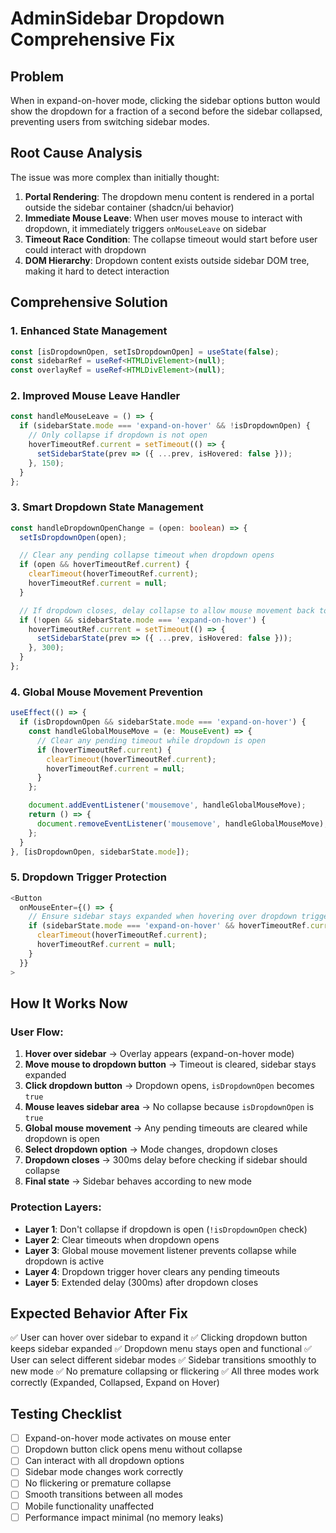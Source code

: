 # AdminSidebar Dropdown Comprehensive Fix

## Problem
When in expand-on-hover mode, clicking the sidebar options button would show the dropdown for a fraction of a second before the sidebar collapsed, preventing users from switching sidebar modes.

## Root Cause Analysis
The issue was more complex than initially thought:

1. **Portal Rendering**: The dropdown menu content is rendered in a portal outside the sidebar container (shadcn/ui behavior)
2. **Immediate Mouse Leave**: When user moves mouse to interact with dropdown, it immediately triggers `onMouseLeave` on sidebar
3. **Timeout Race Condition**: The collapse timeout would start before user could interact with dropdown
4. **DOM Hierarchy**: Dropdown content exists outside sidebar DOM tree, making it hard to detect interaction

## Comprehensive Solution

### 1. Enhanced State Management
```typescript
const [isDropdownOpen, setIsDropdownOpen] = useState(false);
const sidebarRef = useRef<HTMLDivElement>(null);
const overlayRef = useRef<HTMLDivElement>(null);
```

### 2. Improved Mouse Leave Handler
```typescript
const handleMouseLeave = () => {
  if (sidebarState.mode === 'expand-on-hover' && !isDropdownOpen) {
    // Only collapse if dropdown is not open
    hoverTimeoutRef.current = setTimeout(() => {
      setSidebarState(prev => ({ ...prev, isHovered: false }));
    }, 150);
  }
};
```

### 3. Smart Dropdown State Management
```typescript
const handleDropdownOpenChange = (open: boolean) => {
  setIsDropdownOpen(open);

  // Clear any pending collapse timeout when dropdown opens
  if (open && hoverTimeoutRef.current) {
    clearTimeout(hoverTimeoutRef.current);
    hoverTimeoutRef.current = null;
  }

  // If dropdown closes, delay collapse to allow mouse movement back to sidebar
  if (!open && sidebarState.mode === 'expand-on-hover') {
    hoverTimeoutRef.current = setTimeout(() => {
      setSidebarState(prev => ({ ...prev, isHovered: false }));
    }, 300);
  }
};
```

### 4. Global Mouse Movement Prevention
```typescript
useEffect(() => {
  if (isDropdownOpen && sidebarState.mode === 'expand-on-hover') {
    const handleGlobalMouseMove = (e: MouseEvent) => {
      // Clear any pending timeout while dropdown is open
      if (hoverTimeoutRef.current) {
        clearTimeout(hoverTimeoutRef.current);
        hoverTimeoutRef.current = null;
      }
    };

    document.addEventListener('mousemove', handleGlobalMouseMove);
    return () => {
      document.removeEventListener('mousemove', handleGlobalMouseMove);
    };
  }
}, [isDropdownOpen, sidebarState.mode]);
```

### 5. Dropdown Trigger Protection
```typescript
<Button
  onMouseEnter={() => {
    // Ensure sidebar stays expanded when hovering over dropdown trigger
    if (sidebarState.mode === 'expand-on-hover' && hoverTimeoutRef.current) {
      clearTimeout(hoverTimeoutRef.current);
      hoverTimeoutRef.current = null;
    }
  }}
>
```

## How It Works Now

### User Flow:
1. **Hover over sidebar** → Overlay appears (expand-on-hover mode)
2. **Move mouse to dropdown button** → Timeout is cleared, sidebar stays expanded
3. **Click dropdown button** → Dropdown opens, `isDropdownOpen` becomes `true`
4. **Mouse leaves sidebar area** → No collapse because `isDropdownOpen` is `true`
5. **Global mouse movement** → Any pending timeouts are cleared while dropdown is open
6. **Select dropdown option** → Mode changes, dropdown closes
7. **Dropdown closes** → 300ms delay before checking if sidebar should collapse
8. **Final state** → Sidebar behaves according to new mode

### Protection Layers:
- **Layer 1**: Don't collapse if dropdown is open (`!isDropdownOpen` check)
- **Layer 2**: Clear timeouts when dropdown opens
- **Layer 3**: Global mouse movement listener prevents collapse while dropdown is active
- **Layer 4**: Dropdown trigger hover clears any pending timeouts
- **Layer 5**: Extended delay (300ms) after dropdown closes

## Expected Behavior After Fix
✅ User can hover over sidebar to expand it
✅ Clicking dropdown button keeps sidebar expanded
✅ Dropdown menu stays open and functional
✅ User can select different sidebar modes
✅ Sidebar transitions smoothly to new mode
✅ No premature collapsing or flickering
✅ All three modes work correctly (Expanded, Collapsed, Expand on Hover)

## Testing Checklist
- [ ] Expand-on-hover mode activates on mouse enter
- [ ] Dropdown button click opens menu without collapse
- [ ] Can interact with all dropdown options
- [ ] Sidebar mode changes work correctly
- [ ] No flickering or premature collapse
- [ ] Smooth transitions between all modes
- [ ] Mobile functionality unaffected
- [ ] Performance impact minimal (no memory leaks)